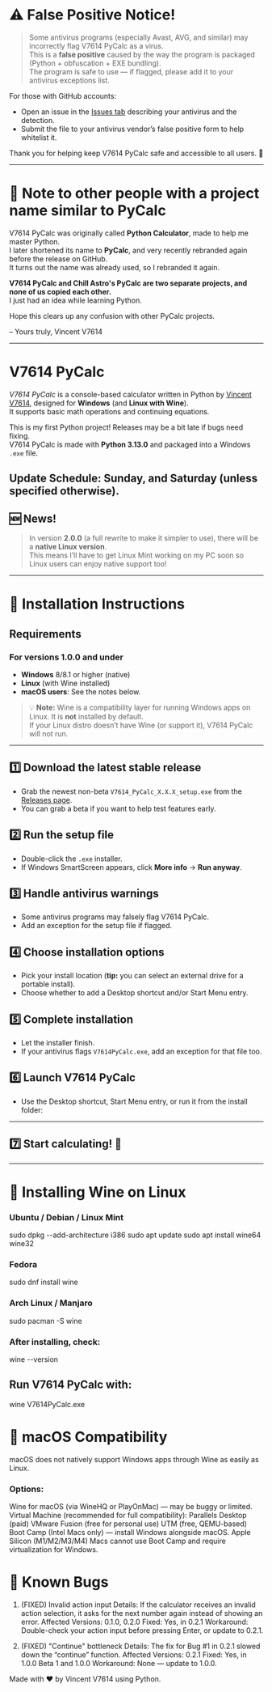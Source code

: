 # ⚠ False Positive Notice!

> Some antivirus programs (especially Avast, AVG, and similar) may incorrectly flag V7614 PyCalc as a virus.  
> This is a **false positive** caused by the way the program is packaged (Python + obfuscation + EXE bundling).  
> The program is safe to use — if flagged, please add it to your antivirus exceptions list.

For those with GitHub accounts:  
- Open an issue in the [Issues tab](https://github.com/V7614-Tech/V7614-PyCalc/issues) describing your antivirus and the detection.  
- Submit the file to your antivirus vendor’s false positive form to help whitelist it.  

Thank you for helping keep V7614 PyCalc safe and accessible to all users. 💙

---

# 📝 Note to other people with a project name similar to PyCalc

V7614 PyCalc was originally called **Python Calculator**, made to help me master Python.  
I later shortened its name to **PyCalc**, and very recently rebranded again before the release on GitHub.  
It turns out the name was already used, so I rebranded it again.

**V7614 PyCalc and Chill Astro's PyCalc are two separate projects, and none of us copied each other.**  
I just had an idea while learning Python.  

Hope this clears up any confusion with other PyCalc projects.  

– Yours truly, Vincent V7614

---

# **V7614 PyCalc**

*V7614 PyCalc* is a console-based calculator written in Python by [Vincent V7614](https://github.com/V7614), designed for **Windows** (and **Linux with Wine**).  
It supports basic math operations and continuing equations.

This is my first Python project! Releases may be a bit late if bugs need fixing.  
V7614 PyCalc is made with **Python 3.13.0** and packaged into a Windows `.exe` file.  

**Update Schedule:** Sunday, and Saturday (unless specified otherwise).
---

## 🆕 News!

> In version **2.0.0** (a full rewrite to make it simpler to use), there will be a **native Linux version**.  
> This means I’ll have to get Linux Mint working on my PC soon so Linux users can enjoy native support too!

---

# 🚀 Installation Instructions

## Requirements

### For versions 1.0.0 and under
- **Windows** 8/8.1 or higher (native)  
- **Linux** (with Wine installed)  
- **macOS users**: See the notes below.

> 💡 **Note:** Wine is a compatibility layer for running Windows apps on Linux. It is **not** installed by default.  
> If your Linux distro doesn’t have Wine (or support it), V7614 PyCalc will not run.

---

## 1️⃣ Download the latest stable release
- Grab the newest non-beta `V7614_PyCalc_X.X.X_setup.exe` from the [Releases page](https://github.com/V7614-Tech/V7614-PyCalc/releases).  
- You can grab a beta if you want to help test features early.

## 2️⃣ Run the setup file
- Double-click the `.exe` installer.  
- If Windows SmartScreen appears, click **More info** → **Run anyway**.

## 3️⃣ Handle antivirus warnings
- Some antivirus programs may falsely flag V7614 PyCalc.  
- Add an exception for the setup file if flagged.

## 4️⃣ Choose installation options
- Pick your install location (**tip:** you can select an external drive for a portable install).  
- Choose whether to add a Desktop shortcut and/or Start Menu entry.

## 5️⃣ Complete installation
- Let the installer finish.  
- If your antivirus flags `V7614PyCalc.exe`, add an exception for that file too.

## 6️⃣ Launch V7614 PyCalc
- Use the Desktop shortcut, Start Menu entry, or run it from the install folder:  
---

## 7️⃣ Start calculating! 🎉
---

# 🍷 Installing Wine on Linux

### Ubuntu / Debian / Linux Mint

sudo dpkg --add-architecture i386
sudo apt update
sudo apt install wine64 wine32

### Fedora

sudo dnf install wine

### Arch Linux / Manjaro

sudo pacman -S wine

### After installing, check:

wine --version
## Run V7614 PyCalc with:

wine V7614PyCalc.exe

# 🍏 macOS Compatibility
macOS does not natively support Windows apps through Wine as easily as Linux.

### Options:

Wine for macOS (via WineHQ or PlayOnMac) — may be buggy or limited.
Virtual Machine (recommended for full compatibility):
Parallels Desktop (paid)
VMware Fusion (free for personal use)
UTM (free, QEMU-based)
Boot Camp (Intel Macs only) — install Windows alongside macOS.
Apple Silicon (M1/M2/M3/M4) Macs cannot use Boot Camp and require virtualization for Windows.

# 🐞 Known Bugs

1. (FIXED) Invalid action input
Details: If the calculator receives an invalid action selection, it asks for the next number again instead of showing an error.
Affected Versions: 0.1.0, 0.2.0
Fixed: Yes, in 0.2.1
Workaround: Double-check your action input before pressing Enter, or update to 0.2.1.

2. (FIXED) "Continue" bottleneck
Details: The fix for Bug #1 in 0.2.1 slowed down the “continue” function.
Affected Versions: 0.2.1
Fixed: Yes, in 1.0.0 Beta 1 and 1.0.0
Workaround: None — update to 1.0.0.

Made with ❤️ by Vincent V7614 using Python.
